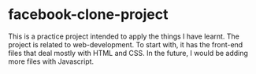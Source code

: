 # facebook-clone-project
This is a practice project intended to apply the things I have learnt. The project is related to web-development. To start with, it has the front-end files that deal mostly with HTML and CSS. In the future, I would be adding more files with Javascript.
